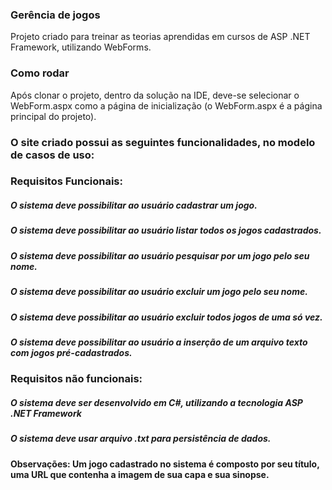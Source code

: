 ### Gerência de jogos
Projeto criado para treinar as teorias aprendidas em cursos de ASP .NET Framework, utilizando WebForms.

### Como rodar
Após clonar o projeto, dentro da solução na IDE, deve-se selecionar o WebForm.aspx como a página de inicialização (o WebForm.aspx é a página principal do projeto).

### O site criado possui as seguintes funcionalidades, no modelo de casos de uso:
### Requisitos Funcionais:

##### O sistema deve possibilitar ao usuário cadastrar um jogo.
##### O sistema deve possibilitar ao usuário listar todos os jogos cadastrados.
##### O sistema deve possibilitar ao usuário pesquisar por um jogo pelo seu nome.
##### O sistema deve possibilitar ao usuário excluir um jogo pelo seu nome.
##### O sistema deve possibilitar ao usuário excluir todos jogos de uma só vez.
##### O sistema deve possibilitar ao usuário a inserção de um arquivo texto com jogos pré-cadastrados.

### Requisitos não funcionais:

##### O sistema deve ser desenvolvido em C#, utilizando a tecnologia ASP .NET Framework
##### O sistema deve usar arquivo .txt para persistência de dados.


#### Observações: Um jogo cadastrado no sistema é composto por seu título, uma URL que contenha a imagem de sua capa e sua sinopse.
